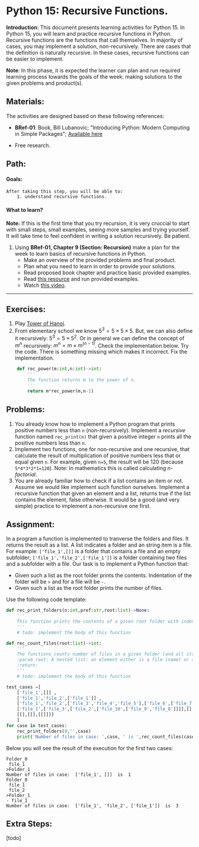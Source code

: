 # Python 15: Recursive Functions.

**Introduction**: This document presents learning activities for Python 15. In Python 15, you will learn and practice recursive functions in Python. Recursive functions are the functions that call themselves. In majority of cases, you may implement a solution, non-recursively. There are cases that the definition is naturally recursive. In these cases, recursive functions can be easier to implement.

**Note**: In this phase, it is expected the learner can plan and run required learning process towards the goals of the week: making solutions to the given problems and product(s).

## Materials:

The activities are designed based on these following references:

- **BRef-01**: Book, Bill Lubanovic; "Introducing Python: Modern Computing in Simple Packages"; [Available here](https://www.oreilly.com/library/view/introducing-python-2nd/9781492051374/) 

- Free research.


## Path:

#### Goals:

```
After taking this step, you will be able to:
	1. understand recursive functions.
```
#### What to learn?

**Note:** If this is the first time that you try recursion, it is very cruccial to start with small steps, small examples, seeing more samples and trying yourself. It will take time to feel confident in writing a solution recursively. Be patient.

1. Using **BRef-01, Chapter 9 (Section: Recursion)** make a plan for the week to learn basics of recursive functions in Python.
	- Make an overview of the provided problems and final product.
	- Plan what you need to learn in order to provide your solutions.
	- Read proposed book chapter and practice basic provided examples.
	- Read [this resource](https://www.pythontutorial.net/python-basics/python-recursive-functions/) and run provided examples.
	- Watch [this video](https://www.youtube.com/watch?v=m1Fjdnj_Mds). 

<hr>

## Exercises:

1. Play [Tower of Hanoi](https://webgamesonline.com/towers-of-hanoi/).
2. From elementary school we know $5^3=5 \times 5 \times 5$. But, we can also define it recursively: $5^3 = 5 \times 5^2$. Or in general we can define the concept of $m^n$ recursively: $m^n=m \times m^{(n-1)}$. Check the implementation below. Try the code. There is something missing which makes it incorrect. Fix the implementation.

```python
    def rec_power(m:int,n:int)->int:
        '''
        The function returns m to the power of n.
        '''
        return m*rec_power(m,n-1)
```  


## Problems:


1. You already know how to implement a Python program that prints positive numbers less than `n` (non-recursively). Implement a *recursive* function named `rec_print(n)` that given a positive integer `n` prints all the positive numbers less than `n`. 
2. Implement two functions, one for non-recursive and one recursive, that calculate the result of multiplication of positive numbers less that or equal given `n`. For example, given `n=5`, the result will be 120 (because `5*4*3*2*1=120`). Note: In mathematics this is called calculating *n-factorial*.
3. You are already familiar how to check if a list contains an item or not. Assume we would like implement such function ourselves. Implement a recursive function that given an element and a list, returns true if the list contains the element, false otherwise. It would be a good (and very simple) practice to implement a non-recursive one first. 

## Assignment:

In a program a function is implemented to tranverse the folders and files. It returns the result as a list. A list indicates a folder and an string item is a file. For example: `['file_1',[]]` is a folder that contains a file and an empty subfolder; `['file_1','file_2',['file_1']]` is a folder containing two files and a subfolder with a file.
Our task is to implement a Python function that:

- Given such a list as the root folder prints the contents. Indentation of the folder will be `>` and for a file will be `-`.
- Given such a list as the root folder prints the number of files. 

Use the following code template:

```python
def rec_print_folders(n:int,pref:str,root:list)->None:
    '''        
    This function prints the contents of a given root folder with indentations.
    '''
	# todo: implement the body of this function

def rec_count_files(root:list)->int:
	'''
	The functions counts number of files in a given folder (and all its sub-folders).
	:param root: A nested list: an element either is a file (name) or a list as a sub-folder.
	:return:
	'''
	# todo: implement the body of this function

test_cases =[
    ['file_1',[]] ,
    ['file_1','file_2',['file_1']] ,
    ['file_1','file_2',['file_3','file_4','file_5'],['file_6',['file_7','file_8'],['file_9'],'file_9',['file_10']],[]] ,
    ['file_1',['file_3',['file_2',['file_10',['file_9','file_8']]]],[] ],
    [[],[[],[[]]]] 
    ]
for case in test_cases:
    rec_print_folders(0,'',case)
    print('Number of files in case: ',case, ' is ',rec_count_files(case))
```
Below you will see the result of the execution for the first two cases:

```
Folder_0
 file_1
>Folder_1
Number of files in case:  ['file_1', []]  is  1
Folder_0
 file_1
 file_2
>Folder_1
- file_1
Number of files in case:  ['file_1', 'file_2', ['file_1']]  is  3
```
         


## Extra Steps:

[todo]